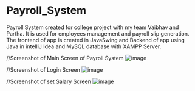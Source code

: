 # Payroll_System
Payroll System created for college project with my team Vaibhav and Partha. It is used for employees management and payroll slip generation. The frontend of app is created in JavaSwing and Backend of app using Java in intelliJ Idea and MySQL database with XAMPP Server.

//Screenshot of Main Screen of Payroll System
![image](https://user-images.githubusercontent.com/91480536/180260084-c50cb7bb-ee7d-40a1-8a83-2609b31023c9.png)

//Screenshot of Login Screen
![image](https://user-images.githubusercontent.com/91480536/180260301-cc030c1f-2e70-4196-8e8a-cc59125ed3f1.png)

//Screenshot of set Salary Screen
![image](https://user-images.githubusercontent.com/91480536/180261195-d8b2a35c-c83d-4f1d-a138-b34cb9936d03.png)


